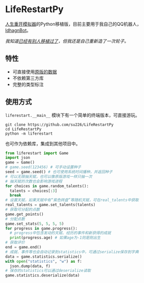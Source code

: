 # LifeRestartPy
[人生重开模拟器](https://github.com/VickScarlet/lifeRestart)的Python移植版，目前主要用于我自己的QQ机器人，[IdhagnBot](https://su226.tk/2022/01/12/idhagn-bot/)。

*我知道[已经有别人移植过了](https://github.com/cc004/lifeRestart-py)，但我还是自己重新造了一次轮子。*

## 特性
* 可直接使用[原版的数据](https://github.com/VickScarlet/lifeRestart/tree/master/public/data/zh-cn)
* 不依赖第三方库
* 完整的类型标注

## 使用方式
`liferestart.__main__` 模块下有一个简单的终端版本，可直接游玩。
```shell
git clone https://github.com/su226/LifeRestartPy
cd LifeRestartPy
python -m liferestart
```

也可作为依赖库，集成到其他项目中。
```python
from liferestart import Game
import json
game = Game()
# game.seed(123456) # 可手动设置种子
seed = game.seed() # 也可使用系统时间播种，并返回种子
# 可以无限抽天赋，也可以像原版游戏一样只抽一次
# 抽天赋的次数也会影响游戏进程
for choices in game.random_talents():
  talents = choices[:3]
  break
# 设置天赋，如果天赋中有“紫色转盘”等随机天赋，可在real_talents中获取
real_talents = game.set_talents(talents)
# 获取可分配的点数
game.get_points()
# 分配点数
game.set_stats(5, 5, 5, 5)
for progress in game.progress():
  # progress中包含发动的天赋、经历的事件和新获得的成就
  print(progress.age) # 如果age为-1则是刚出生
# 获取评价
end = game.end()
# 成就、事件等也会自动记录到statistics中，可通过serialize保存到字典
data = game.statistics.serialize()
with open("statistics", "w") as f:
  json.dump(data, f)
# 保存的statistics可以通过deserialize读取
game.statistics.deserialize(data)
```
